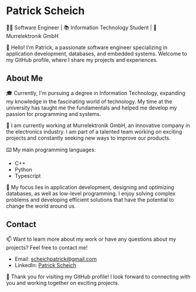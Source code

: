 # Patrick Scheich

👨‍💻 Software Engineer | 📚 Information Technology Student | 🏢 Murrelektronik GmbH

👋 Hello! I'm Patrick, a passionate software engineer specializing in application development, databases, and embedded systems. Welcome to my GitHub profile, where I share my projects and experiences.

## About Me

🎓 Currently, I'm pursuing a degree in Information Technology, expanding my knowledge in the fascinating world of technology. My time at the university has taught me the fundamentals and helped me develop my passion for programming and systems.

💼 I am currently working at Murrelektronik GmbH, an innovative company in the electronics industry. I am part of a talented team working on exciting projects and constantly seeking new ways to improve our products.

⌨️ My main programming languages:

- C++
- Python
- Typescript

🔧 My focus lies in application development, designing and optimizing databases, as well as low-level programming. I enjoy solving complex problems and developing efficient solutions that have the potential to change the world around us.

<!--## Projects

📂 Here are some of the interesting projects I have worked on:

1. 🚀 [Project Name 1](Project Link): A Python application for automated data analysis.
   
   ![Project 1](Image URL)

2. 🌐 [Project Name 2](Project Link): A web-based C++ application for IoT controls.

   ![Project 2](Image URL)

3. 📊 [Project Name 3](Project Link): A TypeScript application for real-time data visualization.

   ![Project 3](Image URL)-->

## Contact

📫 Want to learn more about my work or have any questions about my projects? Feel free to contact me!

- Email: [scheichpatrick@gmail.com](mailto:scheichpatrick@gmail.com)
- LinkedIn: [Patrick Scheich](https://www.linkedin.com/in/patrick-scheich-061018188/)

🌟 Thank you for visiting my GitHub profile! I look forward to connecting with you and working together on exciting projects.


<!--
**Patsch36/Patsch36** is a ✨ _special_ ✨ repository because its `README.md` (this file) appears on your GitHub profile.

Here are some ideas to get you started:

- 🔭 I’m currently working on ...
- 🌱 I’m currently learning ...
- 👯 I’m looking to collaborate on ...
- 🤔 I’m looking for help with ...
- 💬 Ask me about ...
- 📫 How to reach me: ...
- 😄 Pronouns: ...
- ⚡ Fun fact: ...
-->
